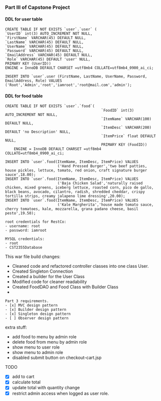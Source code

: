 ### Part III of Capstone Project

#### DDL for user table
```
CREATE TABLE IF NOT EXISTS `user`.`user` (
`UserID` int(3) AUTO_INCREMENT NOT NULL,
`FirstName` VARCHAR(45) DEFAULT NULL,
`LastName` VARCHAR(45) DEFAULT NULL,
`UserName` VARCHAR(45) DEFAULT NULL,
`Password` VARCHAR(45) DEFAULT NULL,
`EmailAddress` VARCHAR(45) DEFAULT NULL,
`Role` VARCHAR(45) DEFAULT 'user' NULL,
PRIMARY KEY (UserID))
ENGINE = InnoDB DEFAULT CHARSET =utf8mb4 COLLATE=utf8mb4_0900_ai_ci;

INSERT INTO `user`.user (FirstName, LastName, UserName, Password, EmailAddress, Role) VALUES
('Root','Admin','root','iamroot','root@mail.com','admin');
```

#### DDL for food table
```
CREATE TABLE IF NOT EXISTS `user`.`food`(
                                            `FoodID` int(3) AUTO_INCREMENT NOT NULL,
                                            `ItemName` VARCHAR(100) DEFAULT NULL,
                                            `ItemDesc` VARCHAR(200) DEFAULT 'no Description' NULL,
                                            `ItemPrice` float DEFAULT NULL,
                                            PRIMARY KEY (FoodID))
    ENGINE = InnoDB DEFAULT CHARSET =utf8mb4 COLLATE=utf8mb4_0900_ai_ci;

INSERT INTO `user`.food(ItemName, ItemDesc, ItemPrice) VALUES
                        ('Hand Pressed Burger','two beef patties, house pickles, lettuce, tomato, red onion, craft signature burger sauce',18.00);
INSERT INTO `user`.food(ItemName, ItemDesc, ItemPrice) VALUES
                        ('Baja Chicken Salad','naturally raised chicken, mixed greens, iceberg lettuce, roasted corn, pico de gallo, black beans, avocado, cilantro, radish, shredded cheddar, crispy tortilla strips, creamy jalapeno lime dressing',20.00);
INSERT INTO `user`.food(ItemName, ItemDesc, ItemPrice) VALUES
                        ('Kale Margherita','house made tomato sauce, cherry tomatoes, kale, mozzarella, grana padano cheese, basil pesto',19.50);
```
```
root credentials for RestCo:
- username: root 
- password: iamroot

MYSQL credentials:
- root
- CST2355Database
```
This war file build changes:
- Cleaned code and refactored controller classes into one class User.
- Created Singleton Connection
- Created a builder for the User Class
- Modified code for cleaner readability
- Created FoodDAO and Food Class with Builder Class
- 

```
Part 3 requirements.  
- [x] MVC design pattern  
- [x] Builder design pattern  
- [x] Singleton design pattern  
- [ ] Observer design pattern  
```

extra stuff:
- add food to menu by admin role
- delete food from menu by admin role
- show menu to user role
- show menu to admin role
- disabled submit button on checkout-cart.jsp

TODO
- [x] add to cart
- [x] calculate total
- [x] update total with quantity change
- [x] restrict admin access when logged as user role.